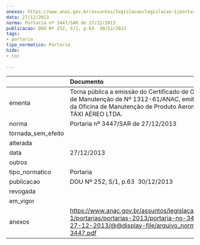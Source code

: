 ```yaml
---
anexos: https://www.anac.gov.br/assuntos/legislacao/legislacao-1/portarias/portarias-2013/portaria-no-3447-sar-de-27-12-2013/@@display-file/arquivo_norma/PA2013-3447.pdf
data: 27/12/2013
norma: Portaria nº 3447/SAR de 27/12/2013
publicacao: DOU Nº 252, S/1, p.63  30/12/2013
tags:
- portaria
tipo_normatico: Portaria
hide: 
- toc 
 
---
```


|                    | Documento                                                                                                                                                                       |
|:-------------------|:--------------------------------------------------------------------------------------------------------------------------------------------------------------------------------|
| ementa             | Torna pública a emissão do Certificado de Organização de Manutenção de Nº 1312-61/ANAC, emitido em favor da Oficina de Manutenção de Produto Aeronáutico ORTIZ TÁXI AÉREO LTDA. |
| norma              | Portaria nº 3447/SAR de 27/12/2013                                                                                                                                              |
| tornada_sem_efeito |                                                                                                                                                                                 |
| alterada           |                                                                                                                                                                                 |
| data               | 27/12/2013                                                                                                                                                                      |
| outros             |                                                                                                                                                                                 |
| tipo_normatico     | Portaria                                                                                                                                                                        |
| publicacao         | DOU Nº 252, S/1, p.63  30/12/2013                                                                                                                                               |
| revogada           |                                                                                                                                                                                 |
| em_vigor           |                                                                                                                                                                                 |
| anexos             | https://www.anac.gov.br/assuntos/legislacao/legislacao-1/portarias/portarias-2013/portaria-no-3447-sar-de-27-12-2013/@@display-file/arquivo_norma/PA2013-3447.pdf               |